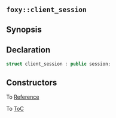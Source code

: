## `foxy::client_session`

## Synopsis

## Declaration

```c++
struct client_session : public session;
```

## Constructors

To [Reference](../reference.md#Reference)

To [ToC](../index.md#Table-of-Contents)
